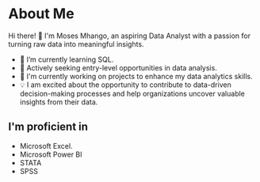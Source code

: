 # About Me

Hi there! 👋 I'm Moses Mhango, an aspiring Data Analyst with a passion for turning raw data into meaningful insights.

- 🌱 I’m currently learning SQL.
- 💼 Actively seeking entry-level opportunities in data analysis.
- 🔭 I'm currently working on projects to enhance my data analytics skills.
- 💡 I am excited about the opportunity to contribute to data-driven decision-making processes and help organizations uncover valuable insights from their data.

## I'm proficient in
- Microsoft Excel.
- Microsoft Power BI
- STATA
- SPSS

<!--
**Moses21/Moses21** is a ✨ _special_ ✨ repository because its `README.md` (this file) appears on your GitHub profile.

Here are some ideas to get you started:

- 
.
- 🌱 I’m currently learning ...
- 👯 I’m looking to collaborate on ...
- 🤔 I’m looking for help with ...
- 💬 Ask me about ...
- 📫 How to reach me: ...
- 😄 Pronouns: ...
- ⚡ Fun fact: ...
-->
